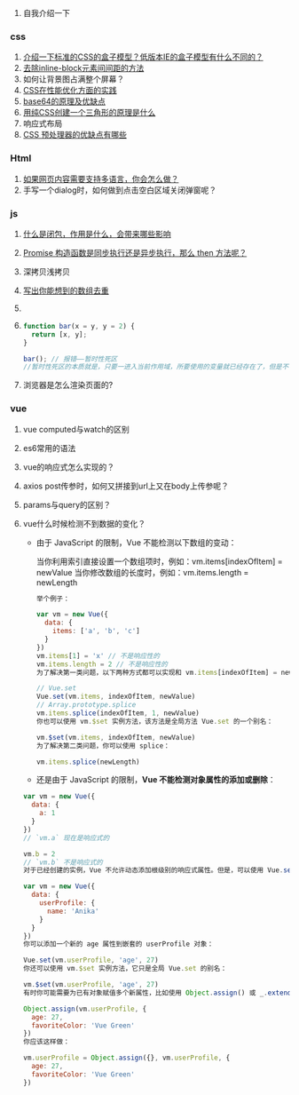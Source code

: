 1. 自我介绍一下

### css

1. [介绍一下标准的CSS的盒子模型？低版本IE的盒子模型有什么不同的？](https://github.com/LuoShengMen/StudyNotes/issues/96)
2. [去除inline-block元素间间距的方法](https://github.com/LuoShengMen/StudyNotes/issues/519)
3. 如何让背景图占满整个屏幕？
4. [CSS在性能优化方面的实践](https://github.com/LuoShengMen/StudyNotes/issues/107)
5. [base64的原理及优缺点](https://github.com/LuoShengMen/StudyNotes/issues/109)
6. [用纯CSS创建一个三角形的原理是什么](https://github.com/LuoShengMen/StudyNotes/issues/191)
7. 响应式布局
8. [CSS 预处理器的优缺点有哪些](https://github.com/LuoShengMen/StudyNotes/issues/296)

### Html

1. [如果网页内容需要支持多语言，你会怎么做？](https://github.com/LuoShengMen/StudyNotes/issues/308)
2. 手写一个dialog时，如何做到点击空白区域关闭弹窗呢？

### js

1. [什么是闭包，作用是什么，会带来哪些影响](https://github.com/LuoShengMen/StudyNotes/issues/56)

2. [Promise 构造函数是同步执行还是异步执行，那么 then 方法呢？](https://github.com/LuoShengMen/StudyNotes/issues/33)

3. 深拷贝浅拷贝

4. [写出你能想到的数组去重](https://github.com/LuoShengMen/StudyNotes/issues/53)

5. 

6. ```js
   function bar(x = y, y = 2) {
     return [x, y];
   }
   
   bar(); // 报错——暂时性死区
   //暂时性死区的本质就是，只要一进入当前作用域，所要使用的变量就已经存在了，但是不可获取，只有等到声明变量的那一行代码出现，才可以获取和使用该变量。
   ```

6. 浏览器是怎么渲染页面的?

### vue

1. vue computed与watch的区别

2. es6常用的语法

3. vue的响应式怎么实现的？

4. axios post传参时，如何又拼接到url上又在body上传参呢？

5. params与query的区别？

6. vue什么时候检测不到数据的变化？

   - 由于 JavaScript 的限制，Vue 不能检测以下数组的变动：

     当你利用索引直接设置一个数组项时，例如：vm.items[indexOfItem] = newValue
     当你修改数组的长度时，例如：vm.items.length = newLength

     ```js
     举个例子：
     
     var vm = new Vue({
       data: {
         items: ['a', 'b', 'c']
       }
     })
     vm.items[1] = 'x' // 不是响应性的
     vm.items.length = 2 // 不是响应性的
     为了解决第一类问题，以下两种方式都可以实现和 vm.items[indexOfItem] = newValue 相同的效果，同时也将在响应式系统内触发状态更新：
     
     // Vue.set
     Vue.set(vm.items, indexOfItem, newValue)
     // Array.prototype.splice
     vm.items.splice(indexOfItem, 1, newValue)
     你也可以使用 vm.$set 实例方法，该方法是全局方法 Vue.set 的一个别名：
     
     vm.$set(vm.items, indexOfItem, newValue)
     为了解决第二类问题，你可以使用 splice：
     
     vm.items.splice(newLength)
     ```

   - 还是由于 JavaScript 的限制，**Vue 不能检测对象属性的添加或删除**：

   ```js
   var vm = new Vue({
     data: {
       a: 1
     }
   })
   // `vm.a` 现在是响应式的
   
   vm.b = 2
   // `vm.b` 不是响应式的
   对于已经创建的实例，Vue 不允许动态添加根级别的响应式属性。但是，可以使用 Vue.set(object, propertyName, value) 方法向嵌套对象添加响应式属性。例如，对于：
   
   var vm = new Vue({
     data: {
       userProfile: {
         name: 'Anika'
       }
     }
   })
   你可以添加一个新的 age 属性到嵌套的 userProfile 对象：
   
   Vue.set(vm.userProfile, 'age', 27)
   你还可以使用 vm.$set 实例方法，它只是全局 Vue.set 的别名：
   
   vm.$set(vm.userProfile, 'age', 27)
   有时你可能需要为已有对象赋值多个新属性，比如使用 Object.assign() 或 _.extend()。在这种情况下，你应该用两个对象的属性创建一个新的对象。所以，如果你想添加新的响应式属性，不要像这样：
   
   Object.assign(vm.userProfile, {
     age: 27,
     favoriteColor: 'Vue Green'
   })
   你应该这样做：
   
   vm.userProfile = Object.assign({}, vm.userProfile, {
     age: 27,
     favoriteColor: 'Vue Green'
   })
   ```

   